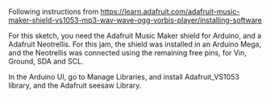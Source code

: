 Following instructions from https://learn.adafruit.com/adafruit-music-maker-shield-vs1053-mp3-wav-wave-ogg-vorbis-player/installing-software

For this sketch, you need the Adafruit Music Maker shield for Arduino, and a Adafruit Neotrellis. For this jam, the shield was installed in an Arduino Mega, and the Neotrellis was connected using the remaining free pins, for Vin, Ground, SDA and SCL.

In the Arduino UI, go to Manage Libraries, and install Adafruit_VS1053 library, and the Adafruit seesaw Library.